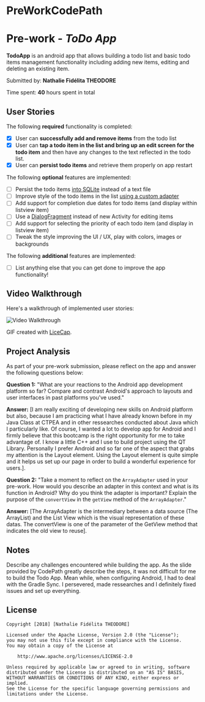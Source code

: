 # PreWorkCodePath
# Pre-work - *ToDo App*

**TodoApp** is an android app that allows building a todo list and basic todo items management functionality including adding new items, editing and deleting an existing item.

Submitted by: **Nathalie Fidélita THEODORE**

Time spent: **40** hours spent in total

## User Stories

The following **required** functionality is completed:

* [X] User can **successfully add and remove items** from the todo list
* [X] User can **tap a todo item in the list and bring up an edit screen for the todo item** and then have any changes to the text reflected in the todo list.
* [X] User can **persist todo items** and retrieve them properly on app restart

The following **optional** features are implemented:

* [ ] Persist the todo items [into SQLite](http://guides.codepath.com/android/Persisting-Data-to-the-Device#sqlite) instead of a text file
* [ ] Improve style of the todo items in the list [using a custom adapter](http://guides.codepath.com/android/Using-an-ArrayAdapter-with-ListView)
* [ ] Add support for completion due dates for todo items (and display within listview item)
* [ ] Use a [DialogFragment](http://guides.codepath.com/android/Using-DialogFragment) instead of new Activity for editing items
* [ ] Add support for selecting the priority of each todo item (and display in listview item)
* [ ] Tweak the style improving the UI / UX, play with colors, images or backgrounds

The following **additional** features are implemented:

* [ ] List anything else that you can get done to improve the app functionality!

## Video Walkthrough

Here's a walkthrough of implemented user stories:

<img src='http://i.imgur.com/link/to/your/gif/file.gif' title='Video Walkthrough' width='' alt='Video Walkthrough' />

GIF created with [LiceCap](http://www.cockos.com/licecap/).

## Project Analysis

As part of your pre-work submission, please reflect on the app and answer the following questions below:

**Question 1:** "What are your reactions to the Android app development platform so far? Compare and contrast Android's approach to layouts and user interfaces in past platforms you've used."

**Answer:** [I am really exciting of developing new skills on Android platform but also, because I am practicing what I have already known before in my Java Class at CTPEA and in other ressearches conducted about Java which I particularly like. Of course, I wanted a lot to develop app for Android and I firmly believe that this bootcamp is the right opportunity for me to take advantage of. I know a little C++ and I use to build project using the QT Library. Personally I prefer Android and so far one of the aspect that grabs my attention is the Layout element. Using the Layout element is quite simple and it helps us set up our page in order to build a wonderful experience for users.].

**Question 2:** "Take a moment to reflect on the `ArrayAdapter` used in your pre-work. How would you describe an adapter in this context and what is its function in Android? Why do you think the adapter is important? Explain the purpose of the `convertView` in the `getView` method of the `ArrayAdapter`."

**Answer:** [The ArrayAdapter is the intermediary between a data source (The ArrayList) and the List View which is the visual representation of these datas. The convertView is one of the parameter of the GetView method that indicates the old view to reuse].

## Notes

Describe any challenges encountered while building the app.
	As the slide provided by CodePath greatly describe the steps, it was not difficult for me to build the Todo App. Mean while, when configuring Android, I had to deal with the Gradle Sync. I persevered, made ressearches and I definitely fixed issues and set up everything.

## License

    Copyright [2018] [Nathalie Fidélita THEODORE]

    Licensed under the Apache License, Version 2.0 (the "License");
    you may not use this file except in compliance with the License.
    You may obtain a copy of the License at

        http://www.apache.org/licenses/LICENSE-2.0

    Unless required by applicable law or agreed to in writing, software
    distributed under the License is distributed on an "AS IS" BASIS,
    WITHOUT WARRANTIES OR CONDITIONS OF ANY KIND, either express or implied.
    See the License for the specific language governing permissions and
    limitations under the License.
